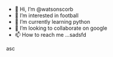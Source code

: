 - 👋 Hi, I’m @watsonscorb
- 👀 I’m interested in football
- 🌱 I’m currently learning python
- 💞️ I’m looking to collaborate on google
- 📫 How to reach me ...sadsfd

<!---xzcxzczx
watsonscorb/watsonscorb is a ✨ special ✨ repository becausenm its `README.md` (this file) appears on your GitHub profile.
You can click the Preview link to take a look at your changes.
--->asc
